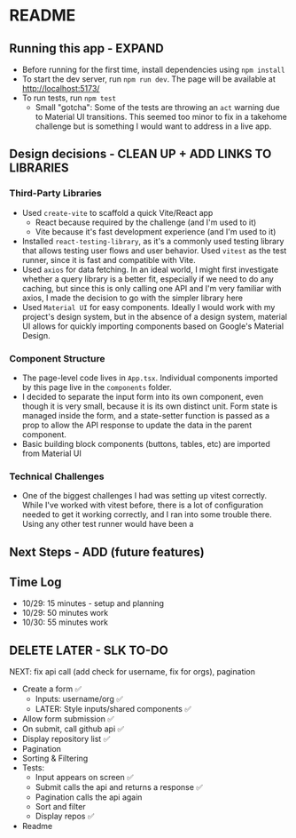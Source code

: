 # README

## Running this app - EXPAND

- Before running for the first time, install dependencies using `npm install`
- To start the dev server, run `npm run dev`. The page will be available at [http://localhost:5173/](http://localhost:5173/)
- To run tests, run `npm test`
  - Small "gotcha": Some of the tests are throwing an `act` warning due to Material UI transitions. This seemed too minor to fix in a takehome challenge but is something I would want to address in a live app.

## Design decisions - CLEAN UP + ADD LINKS TO LIBRARIES

### Third-Party Libraries

- Used `create-vite` to scaffold a quick Vite/React app
  - React because required by the challenge (and I'm used to it)
  - Vite because it's fast development experience (and I'm used to it)
- Installed `react-testing-library`, as it's a commonly used testing library that allows testing user flows and user behavior. Used `vitest` as the test runner, since it is fast and compatible with Vite.
- Used `axios` for data fetching. In an ideal world, I might first investigate whether a query library is a better fit, especially if we need to do any caching, but since this is only calling one API and I'm very familiar with axios, I made the decision to go with the simpler library here
- Used `Material UI` for easy components. Ideally I would work with my project's design system, but in the absence of a design system, material UI allows for quickly importing components based on Google's Material Design.

### Component Structure

- The page-level code lives in `App.tsx`. Individual components imported by this page live in the `components` folder.
- I decided to separate the input form into its own component, even though it is very small, because it is its own distinct unit. Form state is managed inside the form, and a state-setter function is passed as a prop to allow the API response to update the data in the parent component.
- Basic building block components (buttons, tables, etc) are imported from Material UI

### Technical Challenges

- One of the biggest challenges I had was setting up vitest correctly. While I've worked with vitest before, there is a lot of configuration needed to get it working correctly, and I ran into some trouble there. Using any other test runner would have been a

## Next Steps - ADD (future features)

## Time Log

- 10/29: 15 minutes - setup and planning
- 10/29: 50 minutes work
- 10/30: 55 minutes work

## DELETE LATER - SLK TO-DO

NEXT: fix api call (add check for username, fix for orgs), pagination

- Create a form :white_check_mark:
  - Inputs: username/org :white_check_mark:
  - LATER: Style inputs/shared components :white_check_mark:
- Allow form submission :white_check_mark:
- On submit, call github api :white_check_mark:
- Display repository list :white_check_mark:
- Pagination
- Sorting & Filtering
- Tests:
  - Input appears on screen :white_check_mark:
  - Submit calls the api and returns a response :white_check_mark:
  - Pagination calls the api again
  - Sort and filter
  - Display repos :white_check_mark:
- Readme
